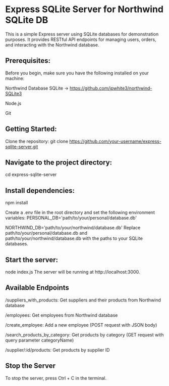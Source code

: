 # Express SQLite Server for Northwind SQLite DB


This is a simple Express server using SQLite databases for demonstration purposes. It provides RESTful API endpoints for managing users, orders, and interacting with the Northwind database.



## Prerequisites:
Before you begin, make sure you have the following installed on your machine:


Northwind Database SQLite -> https://github.com/jpwhite3/northwind-SQLite3


Node.js


Git


## Getting Started:
Clone the repository:
git clone https://github.com/your-username/express-sqlite-server.git

## Navigate to the project directory:
cd express-sqlite-server

## Install dependencies:
npm install

Create a .env file in the root directory and set the following environment variables:
PERSONAL_DB='path/to/your/personal/database.db'


NORTHWIND_DB='path/to/your/northwind/database.db'
Replace path/to/your/personal/database.db and path/to/your/northwind/database.db with the paths to your SQLite databases.

## Start the server:
node index.js
The server will be running at http://localhost:3000.

## Available Endpoints


/suppliers_with_products: Get suppliers and their products from Northwind database


/employees: Get employees from Northwind database


/create_employee: Add a new employee (POST request with JSON body)


/search_products_by_category: Get products by category (GET request with query parameter categoryName)


/supplier/:id/products: Get products by supplier ID




## Stop the Server
To stop the server, press Ctrl + C in the terminal.
